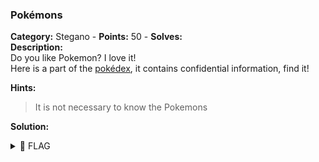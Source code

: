 ### Pokémons   
**Category:** Stegano - **Points:** 50 - **Solves:**    
**Description:**   
Do you like Pokemon? I love it!  
Here is a part of the [pokédex](./pokedex.png/), it contains confidential information, find it!  

**Hints:**  
> It is not necessary to know the Pokemons  

**Solution:**  
   

<details><summary>🚩 FLAG</summary>  

```  
  HACKDAY{}
```  
</details>
